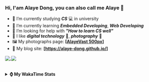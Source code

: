### Hi, **I'am Alaye Dong**, you can also call me **Alaye** 👋

- 📖 I’m currently studying ***CS*** 💻 in university
- 🌱 I’m currently learning ***Embedded Developing***, ***Web Developing***
- 🤔 I’m looking for help with ***"How to learn CS well"***
- 🤩 I like ***digital technology*** 📱, ***photography*** 📸
- 🖼️ My photographs page: **[[AlayeVast 500px](https://500px.com.cn/AlayeVast)]**
- 📰 My blog site: **[https://alaye-dong.github.io/]**

<!--
[![Alaye's GitHub stats](https://github-readme-stats.vercel.app/api?username=Alaye-Dong&custom_title=Alaye%20Dong`s%20GitHub%20stats&show_icons=true&rank_icon=percentile&theme=transparent&include_all_commits=true&count_private=true)](https://github.com/anuraghazra/github-readme-stats) 
[![Top Langs](https://github-readme-stats.vercel.app/api/top-langs/?username=Alaye-Dong\&layout=compact&theme=transparent)](https://github.com/anuraghazra/github-readme-stats)
-->
<a href="https://github.com/anuraghazra/github-readme-stats">
  <img height=200 align="center" src="https://github-readme-stats.vercel.app/api?username=Alaye-Dong&custom_title=Alaye%20Dong`s%20GitHub%20stats&show_icons=true&rank_icon=percentile&theme=transparent&include_all_commits=true&count_private=true" />
</a>
<a href="https://github.com/anuraghazra/convoychat">
  <img height=200 align="center" src="https://github-readme-stats.vercel.app/api/top-langs/?username=Alaye-Dong&layout=compact&theme=transparent&include_all_commits=true&count_private=true&langs_count=8&card_width=300" />
</a>

<br />
<br />

<div style="display:none"> 
  <img src="https://visitor-badge.laobi.icu/badge?page_id=Alaye-Dong.Alaye-Dong"/>
</div>
<br />

<details>	
  <summary><b> ⌚ My WakaTime Stats </b></summary>

<br />

<!--START_SECTION:waka-->
![Code Time](http://img.shields.io/badge/Code%20Time-214%20hrs%2044%20mins-blue)

![Profile Views](http://img.shields.io/badge/Profile%20Views-4-blue)

![Lines of code](https://img.shields.io/badge/From%20Hello%20World%20I%27ve%20Written-774.5%20thousand%20lines%20of%20code-blue)

**🐱 My GitHub Data** 

> 📦 67.7 kB Used in GitHub's Storage 
 > 
> 🚫 Not Opted to Hire
 > 
> 📜 12 Public Repositories 
 > 
> 🔑 5 Private Repositories 
 > 
**I'm a Night 🦉** 

```text
🌞 Morning                47 commits          █░░░░░░░░░░░░░░░░░░░░░░░░   04.89 % 
🌆 Daytime                340 commits         █████████░░░░░░░░░░░░░░░░   35.34 % 
🌃 Evening                379 commits         ██████████░░░░░░░░░░░░░░░   39.40 % 
🌙 Night                  196 commits         █████░░░░░░░░░░░░░░░░░░░░   20.37 % 
```
📅 **I'm Most Productive on Sunday** 

```text
Monday                   136 commits         ████░░░░░░░░░░░░░░░░░░░░░   14.14 % 
Tuesday                  111 commits         ███░░░░░░░░░░░░░░░░░░░░░░   11.54 % 
Wednesday                109 commits         ███░░░░░░░░░░░░░░░░░░░░░░   11.33 % 
Thursday                 139 commits         ████░░░░░░░░░░░░░░░░░░░░░   14.45 % 
Friday                   126 commits         ███░░░░░░░░░░░░░░░░░░░░░░   13.10 % 
Saturday                 129 commits         ███░░░░░░░░░░░░░░░░░░░░░░   13.41 % 
Sunday                   212 commits         ██████░░░░░░░░░░░░░░░░░░░   22.04 % 
```


📊 **This Week I Spent My Time On** 

```text
💬 Programming Languages: 
Vue.js                   8 hrs 39 mins       ██████████████████░░░░░░░   70.07 % 
Markdown                 1 hr 12 mins        ██░░░░░░░░░░░░░░░░░░░░░░░   09.77 % 
TypeScript               1 hr 7 mins         ██░░░░░░░░░░░░░░░░░░░░░░░   09.09 % 
C++                      32 mins             █░░░░░░░░░░░░░░░░░░░░░░░░   04.32 % 
JSON                     17 mins             █░░░░░░░░░░░░░░░░░░░░░░░░   02.40 % 

🔥 Editors: 
VS Code                  12 hrs 5 mins       ████████████████████████░   97.92 % 
IntelliJ IDEA            15 mins             █░░░░░░░░░░░░░░░░░░░░░░░░   02.08 % 

🐱‍💻 Projects: 
Intelli-Agri-Hub         8 hrs 16 mins       █████████████████░░░░░░░░   66.96 % 
ruoyi-plus-vben5         2 hrs 1 min         ████░░░░░░░░░░░░░░░░░░░░░   16.34 % 
grove-apple-recognition  1 hr 12 mins        ██░░░░░░░░░░░░░░░░░░░░░░░   09.77 % 
VSCode_C                 32 mins             █░░░░░░░░░░░░░░░░░░░░░░░░   04.32 % 
Homework1112             15 mins             █░░░░░░░░░░░░░░░░░░░░░░░░   02.08 % 
```

**I Mostly Code in C** 

```text
C                        7 repos             ██████████░░░░░░░░░░░░░░░   38.89 % 
C++                      3 repos             ████░░░░░░░░░░░░░░░░░░░░░   16.67 % 
TypeScript               3 repos             ████░░░░░░░░░░░░░░░░░░░░░   16.67 % 
Vue                      1 repo              █░░░░░░░░░░░░░░░░░░░░░░░░   05.56 % 
SCSS                     1 repo              █░░░░░░░░░░░░░░░░░░░░░░░░   05.56 % 
```



**Timeline**

![Lines of Code chart](https://raw.githubusercontent.com/Alaye-Dong/Alaye-Dong/main/assets/bar_graph.png)


 Last Updated on 23/11/2024 18:44:36 UTC
<!--END_SECTION:waka-->

</details>
